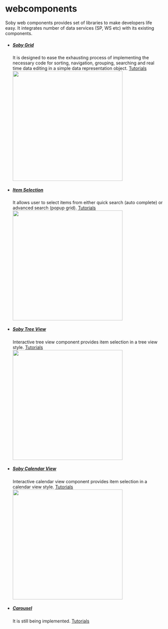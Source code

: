 # webcomponents
Soby web components provides set of libraries to make developers life easy. It integrates number of data services (SP, WS etc) with its existing components. 
    <ul class="round">
        <li class="one">
            <div class="row">
                <div class="col-md-7">
                    <h5><a href="http://webcomponents.sobiens.com/Tutorials/SobyGrid/Getting Started.aspx">Soby Grid</a></h5>
                    It is designed to ease the exhausting process of implementing the necessary code for sorting, navigation, grouping, searching and real time data editing in a simple data representation object.
            <a href="http://webcomponents.sobiens.com/Tutorials/SobyGrid/Getting Started.aspx">Tutorials</a>
                </div>
                <div class="col-md-5">
                    <a href="http://webcomponents.sobiens.com/Tutorials/SobyGrid/Getting Started.aspx"><img src="https://raw.githubusercontent.com/sobiens/webcomponents/master/Sobiens.Web.Components/Images/Tutorials/Soby_WebGrid_Aggregates.png?raw=true" width="350px" ></a></div>
            </div>
        </li>
        <li class="two">
            <div class="row">
                <div class="col-md-7">
            <h5><a href="http://webcomponents.sobiens.com/Tutorials/SobyItemSelection/Getting Started.aspx">Item Selection</a></h5>
            It allows user to select items from either quick search (auto complete) or advanced search (popup grid).
            <a href="http://webcomponents.sobiens.com/Tutorials/SobyItemSelection/Getting Started.aspx">Tutorials</a>
                </div>
                <div class="col-md-5">
                    <a href="http://webcomponents.sobiens.com/Tutorials/SobyItemSelection/Getting Started.aspx"><img src="https://raw.githubusercontent.com/sobiens/webcomponents/master/Sobiens.Web.Components/Images/Tutorials/Soby_ItemSelection_Autocomplete.png" width="350px" ></a></div>
            </div>
        </li>
        <li class="three">
            <div class="row">
                <div class="col-md-7">
            <h5><a href="http://webcomponents.sobiens.com/Tutorials/SobyTreeView/Getting Started.aspx">Soby Tree View</a></h5>
                    Interactive tree view component provides item selection in a tree view style.
            <a href="http://webcomponents.sobiens.com/Tutorials/SobyTreeView/Getting Started.aspx">Tutorials</a>
                </div>
                <div class="col-md-5">
                    <a href="http://webcomponents.sobiens.com/Tutorials/SobyTreeView/Getting Started.aspx"><img src="https://raw.githubusercontent.com/sobiens/webcomponents/master/Sobiens.Web.Components/Images/Tutorials/Soby_TreeView_Default.png" width="350px" ></a></div>
            </div>
        </li>
        <li class="four">
            <div class="row">
                <div class="col-md-7">
            <h5><a href="http://webcomponents.sobiens.com/Tutorials/SobyCalendarView/Getting Started.aspx">Soby Calendar View</a></h5>
                    Interactive calendar view component provides item selection in a calendar view style.
            <a href="http://webcomponents.sobiens.com/Tutorials/SobyCalendarView/Getting Started.aspx">Tutorials</a>
                </div>
                <div class="col-md-5">
                    <a href="http://webcomponents.sobiens.com/Tutorials/SobyCalendarView/Getting Started.aspx"><img src="https://raw.githubusercontent.com/sobiens/webcomponents/master/Sobiens.Web.Components/Images/Tutorials/Soby_CalendarView_Default.png" width="350px" ></a></div>
            </div>
        </li>
        <li class="five">
            <div class="row">
                <div class="col-md-7">
            <h5><a href="http://webcomponents.sobiens.com/Tutorials/SobyCarousel/General.aspx">Carousel</a></h5>
            It is still being implemented.
            <a href="http://webcomponents.sobiens.com/Tutorials/SobyCarousel/General.aspx">Tutorials</a>
                </div>
                <div class="col-md-5"></div>
            </div>
        </li>
    </ul>
